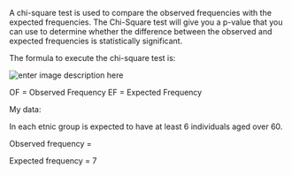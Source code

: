 A chi-square test is used to compare the observed frequencies with the expected frequencies. The Chi-Square test will give you a p-value that you can use to determine whether the difference between the observed and expected frequencies is statistically significant.

The formula to execute the chi-square test is:

![enter image description here](https://github.com/antonyga/Bias-Insights/blob/main/Media/Chi-square%20test%20main%20formula.png?raw=true)

OF = Observed Frequency
EF = Expected Frequency

My data:

In each etnic group is expected to have at least 6 individuals aged over 60.


Observed frequency = 

Expected frequency = 7
